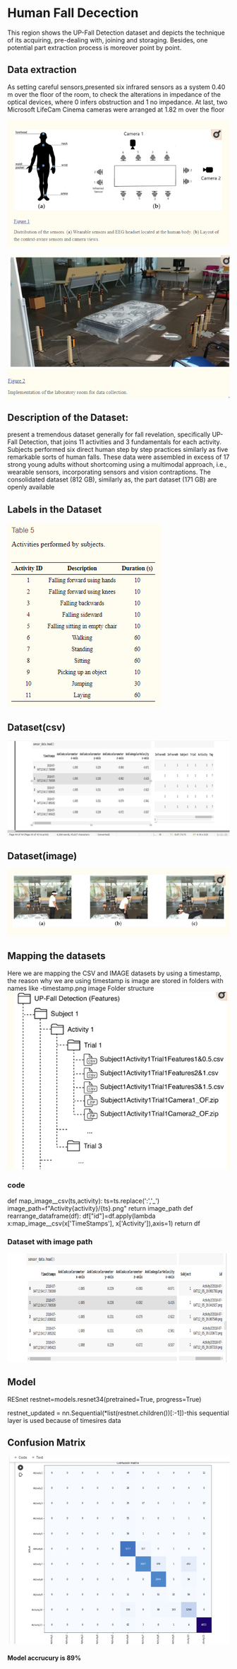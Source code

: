# Human Fall Decection
This region shows the UP-Fall Detection dataset and depicts the technique of its acquiring, pre-dealing with, joining and storaging. Besides, one potential part extraction process is moreover point by point. 

## Data extraction
As setting careful sensors,presented six infrared sensors as a system 0.40 m over the floor of the room, to check the alterations in impedance of the optical devices, where 0 infers obstruction and 1 no impedance. At last, two Microsoft LifeCam Cinema cameras were arranged at 1.82 m over the floor

![alt text](/images/3.png)

![alt text](/images/4.png)

## Description of the Dataset:

present a tremendous dataset generally for fall revelation, specifically UP-Fall Detection, that joins 11 activities and 3 fundamentals for each activity. Subjects performed six direct human step by step practices similarly as five remarkable sorts of human falls. These data were assembled in excess of 17 strong young adults without shortcoming using a multimodal approach, i.e., wearable sensors, incorporating sensors and vision contraptions. The consolidated dataset (812 GB), similarly as, the part dataset (171 GB) are openly available 

## Labels in the Dataset

![alt text](/images/1.png)

## Dataset(csv)
![alt text](/images/6.png)

## Dataset(image)
![alt text](/images/2.png)

## Mapping the datasets
Here we are mapping the CSV and IMAGE datasets by using a timestamp, the reason why we are using timestamp is image are stored in folders with names like -timestamp.png
image Folder structure
![alt text](/images/5.png)

### code
def map_image__csv(ts,activity):
  ts=ts.replace(':','_')
  image_path=f"Activity{activity}/{ts}.png"
  return image_path
def rearrange_dataframe(df):
  df["id"]=df.apply(lambda x:map_image__csv(x['TimeStamps'], x['Activity']),axis=1)
  return df
  
### Dataset with image path
  ![alt text](/images/7.png)
  
## Model
  RESnet
  restnet=models.resnet34(pretrained=True, progress=True)
  
  restnet_updated = nn.Sequential(*list(restnet.children())[:-1])-this sequential layer is used because of timesires data
  
## Confusion Matrix
![alt text](/images/8.png)

#### Model accrucury is 89%
  


  
  
  
  
